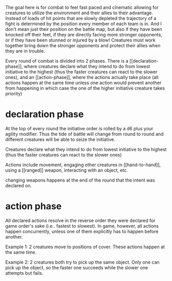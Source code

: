 The goal here is for combat to feel fast paced and cinematic allowing for creatures to utilize the environment and their allies to their advantage. Instead of loads of hit points that are slowly depleted the trajectory of a fight is determined by the position every member of each team is in. And I don't mean just their position on the battle map, but also if they have been knocked off their feet, if they are directly facing more stronger opponents, or if they have been stunned or injured by a blow! Creatures must work together bring down the stronger opponents and protect their allies when they are in trouble.

Every round of combat is divided into 2 phases. There is a [[declaration-phase]], where creatures declare what they intend to do from lowest initiative to the highest (thus the faster creatures can react to the slower ones), and an [[action-phase]], where the actions actually take place (all actions happen at the same time unless one action would prevent another from happening in which case the one of the higher initiative creature takes priority)

# declaration phase

At the top of every round the initiative order is rolled by a d6 plus your agility modifier. Thus the tide of battle will change from round to round and different creatures will be able to seize the initiative.

Creatures declare what they intend to do from lowest initiative to the highest (thus the faster creatures can react to the slower ones)

Actions include movement, engaging other creatures in [[hand-to-hand]], using a [[ranged]] weapon, interacting with an object, etc.

changing weapons happens at the end of the round that the intent was declared on. 


# action phase

All declared actions resolve in the reverse order they were declared for game order's sake (i.e.. fastest to slowest). In game, however, all actions happen concurrently, unless one of them explicitly has to happen before another. 

Example 1: 2 creatures move to positions of cover. These actions happen at the same time.

Example 2: 2 creatures both try to pick up the same object. Only one can pick up the object, so the faster one succeeds while the slower one attempts but fails.
